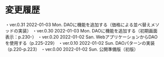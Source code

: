 # 変更履歴

  ・ver.0.31 2022-01-03 Mon. DAOに機能を追加する（価格による並べ替えメソッドの実装）
  ・ver.0.30 2022-01-03 Mon. DAOに機能を追加する（初期画面表示：p.230-）
  ・ver.0.20 2022-01-02 San. WebアプリケーションからDAOを使用する（p.225-229）
  ・ver.0.10 2022-01-02 Sun. DAOパターンの実装（p.220-p.223）
  ・ver.0.00 2022-01-02 Sun. 公開準備版（初版）
